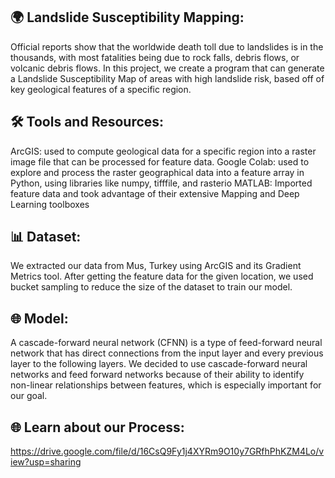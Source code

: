 ## 🌍 Landslide Susceptibility Mapping:
Official reports show that the worldwide death toll due to landslides is in the thousands, with most fatalities being due to rock falls, debris flows, or volcanic debris flows. In this project, we create a program that can generate a Landslide Susceptibility Map of areas with high landslide risk, based off of key geological features of a specific region.

## 🛠️ Tools and Resources:
ArcGIS: used to compute geological data for a specific region into a raster image file that can be processed for feature data.
Google Colab: used to explore and process the raster geographical data into a feature array in Python, using libraries like numpy, tifffile, and rasterio
MATLAB: Imported feature data and took advantage of their extensive Mapping and Deep Learning toolboxes


## 📊 Dataset:
We extracted our data from Mus, Turkey using ArcGIS and its Gradient Metrics tool. After getting the feature data for the given location, we used bucket sampling to reduce the size of the dataset to train our model.

## 🌐 Model:
A cascade-forward neural network (CFNN) is a type of feed-forward neural network that has direct connections from the input layer and every previous layer to the following layers. We decided to use cascade-forward neural networks and feed forward networks because of their ability to identify non-linear relationships between features, which is especially important for our goal.

## 🌐 Learn about our Process: 
https://drive.google.com/file/d/16CsQ9Fy1j4XYRm9O10y7GRfhPhKZM4Lo/view?usp=sharing

